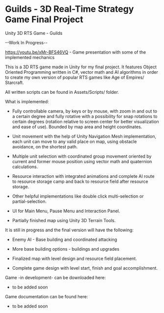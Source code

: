 # Guilds - 3D Real-Time Strategy Game Final Project
Unity 3D RTS Game - Guilds

--Work In Progress--

https://youtu.be/xMr-BFS46VQ - Game presentation with some of the implemented mechanics

This is a 3D RTS game made in Unity for my final project. 
It features Object Oriented Programming written in C#, vector math and AI algorithms in order to create my own version of popular RTS games like Age of Empires/ Starcraft.

All written scripts can be found in Assets/Scripts/ folder.

What is implemented:
- Fully controllable camera, by keys or by mouse, with zoom in and out to a certain degree and fully rotative with a possibility for snap rotations to certain degrees (rotation relative to screen center for better visualization and ease of use). Bounded by map area and height coordinates.

- Unit movement with the help of Unity Navigation Mesh implementation, each unit can move to any valid place on map, using obstacle avoidance, on the shortest path.

- Multiple unit selection with coordinated group movement oriented by current and former mouse position using vector math and quaternion calculations.

- Resource interaction with integrated animations and complete AI route to resource storage camp and back to resource field after resource storage.

- Other helpful implementations like double click multi-selection or partial-selection.

- UI for Main Menu, Pause Menu and Interaction Panel.

- Partially finished map using Unity 3D Terrain Tools.

It is still in progress and the final version will have the following:
- Enemy AI - Base building and coordinated attacking

- More base building options - buildings and upgrades

- Finalized map with level design and resource field placement.

- Complete game design with level start, finish and goal accomplishment.


Game -in development- can be downloaded here: 
- to be added soon

Game documentation can be found here:
- to be added soon
